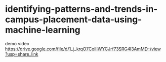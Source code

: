 # identifying-patterns-and-trends-in-campus-placement-data-using-machine-learning
demo video https://drive.google.com/file/d/1_j_krqO7CollIWYCJrf73SRG4l3AmMD-/view?usp=share_link
